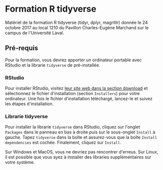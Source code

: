 # Formation R tidyverse

Matériel de la formation R tidyverse (tidyr, dplyr, magrittr) donnée le 24
octobre 2017 au local 1210 du Pavillon Charles-Eugène Marchand sur le campus de
l'Université Laval.

## Pré-requis

Pour la formation, vous devrez apporter un ordinateur portable avec RStudio et
la librarie `tidyverse` de pré-installée.

### RStudio

Pour installer RStudio, visitez
[leur site web dans la section download](https://www.rstudio.com/products/rstudio/download/#download)
et sélectionnez le fichier d'installation (section `Installers`) pour votre
ordinateur. Une fois le fichier d'installation téléchargé, lancez-le et suivez
les étapes d'installation.

### Librarie tidyverse

Pour installer la librarie `tidyverse` dans RStudio, cliquez sur l'onglet
`Packages` dans le panneau en bas à droite puis sur le sous-onglet `Install` à
gauche. Tapez `tidyverse` dans la boîte et assurez-vous que la boîte `Install
dependencies` est cochée. Finalement, cliquez sur `Install`.

Sur Windows et MacOS, vous ne devriez pas rencontrer d'erreus. Sur Linux, il
est possible que vous ayez à installer des libraries supplémentaires sur votre
système.
